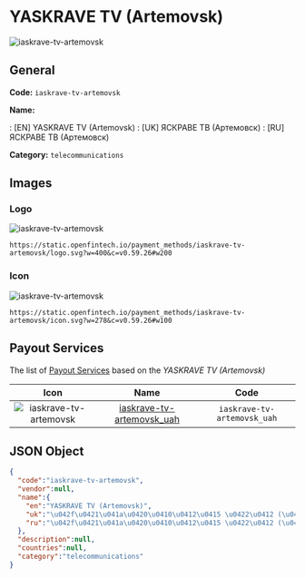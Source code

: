 
# YASKRAVE TV (Artemovsk) 
![iaskrave-tv-artemovsk](https://static.openfintech.io/payment_methods/iaskrave-tv-artemovsk/logo.svg?w=400&c=v0.59.26#w200)  

## General 
**Code:** `iaskrave-tv-artemovsk` 
 
**Name:** 
 
:	[EN] YASKRAVE TV (Artemovsk) 
:	[UK] ЯСКРАВЕ ТВ (Артемовск) 
:	[RU] ЯСКРАВЕ ТВ (Артемовск) 
 
**Category:** `telecommunications` 
 

## Images 

### Logo 
![iaskrave-tv-artemovsk](https://static.openfintech.io/payment_methods/iaskrave-tv-artemovsk/logo.svg?w=400&c=v0.59.26#w200)  

```
https://static.openfintech.io/payment_methods/iaskrave-tv-artemovsk/logo.svg?w=400&c=v0.59.26#w200
```  

### Icon 
![iaskrave-tv-artemovsk](https://static.openfintech.io/payment_methods/iaskrave-tv-artemovsk/icon.svg?w=278&c=v0.59.26#w100)  

```
https://static.openfintech.io/payment_methods/iaskrave-tv-artemovsk/icon.svg?w=278&c=v0.59.26#w100
```  

## Payout Services 
 
The list of [Payout Services](/payout-services/) based on the _YASKRAVE TV (Artemovsk)_ 

|Icon|Name|Code| 
|:---:|:---:|:---:| 
|![iaskrave-tv-artemovsk](https://static.openfintech.io/payout_methods/iaskrave-tv-artemovsk/icon.svg?w=278&c=v0.59.26#w40) |[iaskrave-tv-artemovsk_uah](/payout-services/iaskrave-tv-artemovsk_uah/)|`iaskrave-tv-artemovsk_uah`| 
 

## JSON Object 

```json
{
  "code":"iaskrave-tv-artemovsk",
  "vendor":null,
  "name":{
    "en":"YASKRAVE TV (Artemovsk)",
    "uk":"\u042f\u0421\u041a\u0420\u0410\u0412\u0415 \u0422\u0412 (\u0410\u0440\u0442\u0435\u043c\u043e\u0432\u0441\u043a)",
    "ru":"\u042f\u0421\u041a\u0420\u0410\u0412\u0415 \u0422\u0412 (\u0410\u0440\u0442\u0435\u043c\u043e\u0432\u0441\u043a)"
  },
  "description":null,
  "countries":null,
  "category":"telecommunications"
}
```  
